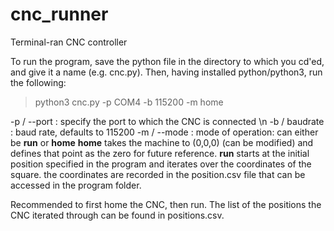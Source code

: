# cnc_runner
Terminal-ran CNC controller

To run the program, save the python file in the directory to which you cd'ed, and give it a name (e.g. cnc.py). Then, having installed python/python3, run the following:

> python3 cnc.py -p COM4 -b 115200 -m home

-p / --port : specify the port to which the CNC is connected \n 
-b / baudrate : baud rate, defaults to 115200
-m / --mode : mode of operation: can either be **run** or **home**
    **home** takes the machine to (0,0,0) (can be modified) and defines that point as the zero for future reference. 
    **run** starts at the initial position specified in the program and iterates over the coordinates of the square. the coordinates are recorded in the position.csv file that can be accessed in the program folder. 

Recommended to first home the CNC, then run. The list of the positions the CNC iterated through can be found in positions.csv. 
